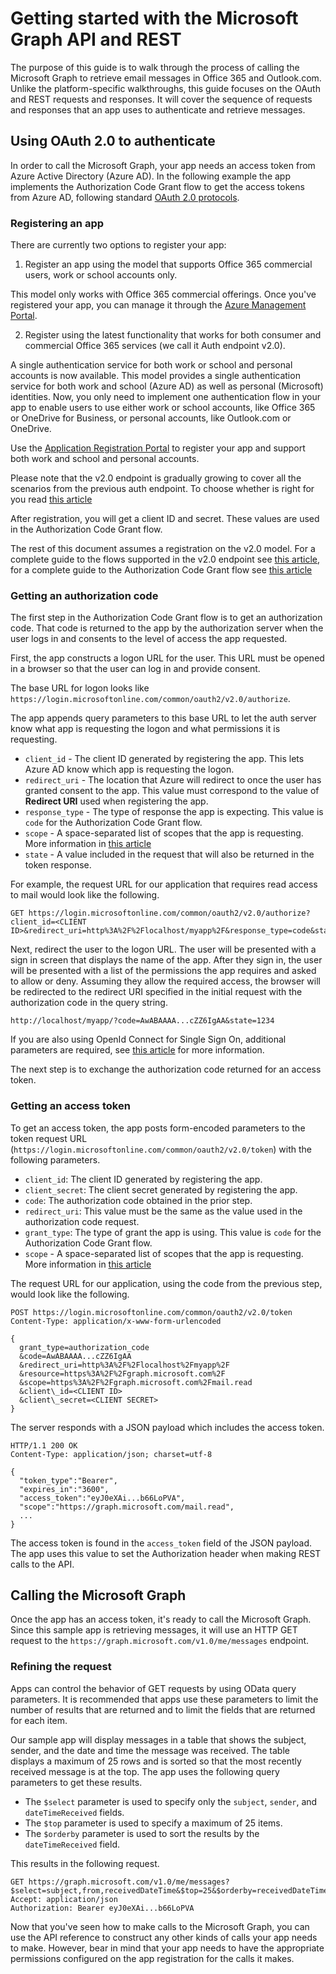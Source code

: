 # Getting started with the Microsoft Graph API and REST

The purpose of this guide is to walk through the process of calling the Microsoft Graph to retrieve email messages in Office 365 and Outlook.com. Unlike the platform-specific walkthroughs, this guide focuses on the OAuth and REST requests and responses. It will cover the sequence of requests and responses that an app uses to authenticate and retrieve messages.

## Using OAuth 2.0 to authenticate

In order to call the Microsoft Graph, your app needs an access token from Azure Active Directory (Azure AD). In the following example the app implements the Authorization Code Grant flow to get the access tokens from Azure AD, following standard [OAuth 2.0 protocols](http://tools.ietf.org/html/rfc6749).

### Registering an app

There are currently two options to register your app:

  1. Register an app using the model that supports Office 365 commercial users, work or school accounts only.
 
  This model only works with Office 365 commercial offerings. Once you've registered your app, you can manage it through the [Azure Management Portal](https://manage.windowsazure.com).

  2. Register using the latest functionality that works for both consumer and commercial Office 365 services (we call it Auth endpoint v2.0).
 
  A single authentication service for both work or school and personal accounts is now available. This model provides a single authentication service for both work and school (Azure AD) as well as personal (Microsoft) identities. Now, you only need to implement one authentication flow in your app to enable users to use either work or school accounts, like Office 365 or OneDrive for Business, or personal accounts, like Outlook.com or OneDrive.
   
Use the [Application Registration Portal](https://apps.dev.microsoft.com/) to register your app and support both work and school and personal accounts.

Please note that the v2.0 endpoint is gradually growing to cover all the scenarios from the previous auth endpoint. To choose whether is right for you read [this article](https://azure.microsoft.com/en-us/documentation/articles/active-directory-v2-limitations/)

After registration, you will get a client ID and secret. These values are used in the Authorization Code Grant flow.

The rest of this document assumes a registration on the v2.0 model. For a complete guide to the flows supported in the v2.0 endpoint see [this article](https://azure.microsoft.com/en-us/documentation/articles/active-directory-v2-flows/), for a complete guide to the Authorization Code Grant flow see [this article](https://azure.microsoft.com/en-us/documentation/articles/active-directory-v2-protocols-oauth-code/)

### Getting an authorization code

The first step in the Authorization Code Grant flow is to get an authorization code. That code is returned to the app by the authorization server when the user logs in and consents to the level of access the app requested.

First, the app constructs a logon URL for the user. This URL must be opened in a browser so that the user can log in and provide consent.

The base URL for logon looks like `https://login.microsoftonline.com/common/oauth2/v2.0/authorize`.

The app appends query parameters to this base URL to let the auth server know what app is requesting the logon and what permissions it is requesting.

- `client_id` - The client ID generated by registering the app. This lets Azure AD know which app is requesting the logon.
- `redirect_uri` - The location that Azure will redirect to once the user has granted consent to the app. This value must correspond to the value of **Redirect URI** used when registering the app.
- `response_type` - The type of response the app is expecting. This value is `code` for the Authorization Code Grant flow.
- `scope` - A space-separated list of scopes that the app is requesting. More information in [this article](https://azure.microsoft.com/en-us/documentation/articles/active-directory-v2-scopes/)
- `state` - A value included in the request that will also be returned in the token response.

For example, the request URL for our application that requires read access to mail would look like the following.

```http
GET https://login.microsoftonline.com/common/oauth2/v2.0/authorize?client_id=<CLIENT ID>&redirect_uri=http%3A%2F%2Flocalhost/myapp%2F&response_type=code&state=1234&scope=https%3A%2F%2Fgraph.microsoft.com%2Fmail.read
```

Next, redirect the user to the logon URL. The user will be presented with a sign in screen that displays the name of the app. After they sign in, the user will be presented with a list of the permissions the app requires and asked to allow or deny. Assuming they allow the required access, the browser will be redirected to the redirect URI specified in the initial request with the authorization code in the query string.

```http
http://localhost/myapp/?code=AwABAAAA...cZZ6IgAA&state=1234
```

If you are also using OpenId Connect for Single Sign On, additional parameters are required, see [this article](https://azure.microsoft.com/en-us/documentation/articles/active-directory-v2-protocols-oidc/) for more information. 

The next step is to exchange the authorization code returned for an access token.

### Getting an access token

To get an access token, the app posts form-encoded parameters to the token request URL (`https://login.microsoftonline.com/common/oauth2/v2.0/token`) with the following parameters.

- `client_id`: The client ID generated by registering the app.
- `client_secret`: The client secret generated by registering the app.
- `code`: The authorization code obtained in the prior step.
- `redirect_uri`: This value must be the same as the value used in the authorization code request.
- `grant_type`: The type of grant the app is using. This value is `code` for the Authorization Code Grant flow.
- `scope` - A space-separated list of scopes that the app is requesting. More information in [this article](https://azure.microsoft.com/en-us/documentation/articles/active-directory-v2-scopes/)

The request URL for our application, using the code from the previous step, would look like the following.

```http
POST https://login.microsoftonline.com/common/oauth2/v2.0/token
Content-Type: application/x-www-form-urlencoded

{
  grant_type=authorization_code
  &code=AwABAAAA...cZZ6IgAA
  &redirect_uri=http%3A%2F%2Flocalhost%2Fmyapp%2F
  &resource=https%3A%2F%2Fgraph.microsoft.com%2F
  &scope=https%3A%2F%2Fgraph.microsoft.com%2Fmail.read
  &client\_id=<CLIENT ID>
  &client\_secret=<CLIENT SECRET>
}
```

The server responds with a JSON payload which includes the access token.

```http
HTTP/1.1 200 OK
Content-Type: application/json; charset=utf-8

{
  "token_type":"Bearer",
  "expires_in":"3600",
  "access_token":"eyJ0eXAi...b66LoPVA",
  "scope":"https://graph.microsoft.com/mail.read",
  ...
}
```

The access token is found in the `access_token` field of the JSON payload. The app uses this value to set the Authorization header when making REST calls to the API.

## Calling the Microsoft Graph

Once the app has an access token, it's ready to call the Microsoft Graph. Since this sample app is retrieving messages, it will use an HTTP GET request to the `https://graph.microsoft.com/v1.0/me/messages` endpoint.

### Refining the request

Apps can control the behavior of GET requests by using OData query parameters.  It is recommended that apps use these parameters to limit the number of results that are returned and to limit the fields that are returned for each item. 

Our sample app will display messages in a table that shows the subject, sender, and the date and time the message was received. The table displays a maximum of 25 rows and is sorted so that the most recently received message is at the top. The app uses the following query parameters to get these results.

- The `$select` parameter is used to specify only the `subject`, `sender`, and `dateTimeReceived` fields.
- The `$top` parameter is used to specify a maximum of 25 items.
- The `$orderby` parameter is used to sort the results by the `dateTimeReceived` field.

This results in the following request.

```http
GET https://graph.microsoft.com/v1.0/me/messages?$select=subject,from,receivedDateTime&$top=25&$orderby=receivedDateTime%20DESC
Accept: application/json
Authorization: Bearer eyJ0eXAi...b66LoPVA
```

Now that you've seen how to make calls to the Microsoft Graph, you can use the API reference to construct any other kinds of calls your app needs to make. However, bear in mind that your app needs to have the appropriate permissions configured on the app registration for the calls it makes.


